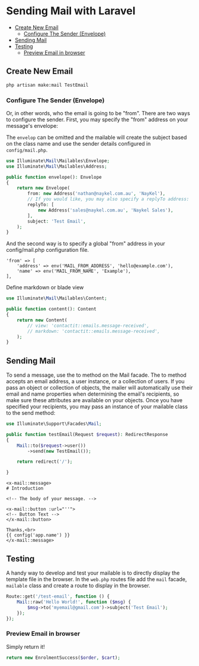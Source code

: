 # Sending Mail with Laravel

- [Create New Email](#create-new-email)
    - [Configure The Sender (Envelope)](#configure-the-sender-envelope)
- [Sending Mail](#sending-mail)
- [Testing](#testing)
    - [Preview Email in browser](#preview-email-in-browser)


## Create New Email

```bash
php artisan make:mail TestEmail
```

### Configure The Sender (Envelope)

Or, in other words, who the email is going to be "from". There are two ways to
configure the sender. First, you may specify the "from" address on your
message's envelope:

<div class="bx info-light">The <code>envelop</code> can be omitted and the mailable will create the subject based on the class name and use the sender details configured in <code>config/mail.php</code>.</div>

```php +torchlight-php
use Illuminate\Mail\Mailables\Envelope;
use Illuminate\Mail\Mailables\Address;

public function envelope(): Envelope
{
    return new Envelope(
        from: new Address('nathan@naykel.com.au', 'NayKel'),
        // If you would like, you may also specify a replyTo address:
        replyTo: [
            new Address('sales@naykel.com.au', 'Naykel Sales'),
        ],
        subject: 'Test Email',
    );
}
```

And the second way is to specify a global "from" address in your config/mail.php
configuration file.

```
'from' => [
    'address' => env('MAIL_FROM_ADDRESS', 'hello@example.com'),
    'name' => env('MAIL_FROM_NAME', 'Example'),
],
```

Define markdown or blade view

```php +torchlight-php
use Illuminate\Mail\Mailables\Content;

public function content(): Content
{
    return new Content(
        // view: 'contactit::emails.message-received',
        // markdown: 'contactit::emails.message-received',
    );
}
```

## Sending Mail

To send a message, use the to method on the Mail facade. The to method accepts
an email address, a user instance, or a collection of users. If you pass an
object or collection of objects, the mailer will automatically use their email
and name properties when determining the email's recipients, so make sure these
attributes are available on your objects. Once you have specified your
recipients, you may pass an instance of your mailable class to the send method:

```php +torchlight-php
use Illuminate\Support\Facades\Mail;

public function testEmail(Request $request): RedirectResponse
{
    Mail::to($request->user())
        ->send(new TestEmail());

    return redirect('/');

}
```


    <x-mail::message>
    # Introduction

    <!-- The body of your message. -->

    <x-mail::button :url="''">
    <!-- Button Text -->
    </x-mail::button>

    Thanks,<br>
    {{ config('app.name') }}
    </x-mail::message>


## Testing

A handy way to develop and test your mailable is to directly display the
template file in the browser. In the `web.php` routes file add the `mail`
facade, `mailable` class and create a route to display in the browser.

```php +torchlight-php
Route::get('/test-email', function () {
    Mail::raw('Hello World!', function ($msg) {
        $msg->to('myemail@gmail.com')->subject('Test Email');
    });
});
```

### Preview Email in browser

Simply return it!

```php +torchlight-php
return new EnrolmentSuccess($order, $cart);
```